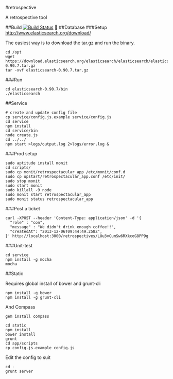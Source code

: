 #retrospective

A retrospective tool

##Build
[![Build Status](https://travis-ci.org/FronterAS/retrospectacular.png?branch=master)](https://travis-ci.org/FronterAS/retrospectacular)

##Database
###Setup
http://www.elasticsearch.org/download/


The easiest way is to download the tar.gz and run the binary.

```Shell
cd /opt
wget https://download.elasticsearch.org/elasticsearch/elasticsearch/elasticsearch-0.90.7.tar.gz
tar -xvf elasticsearch-0.90.7.tar.gz
```

###Run
```Shell
cd elasticsearch-0.90.7/bin
./elasticsearch
```


##Service

```Shell
# create and update config file
cp service/config.js.example service/config.js
cd service
npm install
cd service/bin
node create.js
cd ../../
npm start >logs/output.log 2>logs/error.log &
```
###Prod setup
```Shell
sudo aptitude install monit
cd scripts/
sudo cp monit/retrospectacular_app /etc/monit/conf.d
sudo cp upstart/retrospectacular_app.conf /etc/init/
sudo stop monit
sudo start monit
sudo killall -9 node
sudo monit start retrospectacular_app
sudo monit status retrospectacular_app
```

###Post a ticket
```Shell
curl -XPOST --header 'Content-Type: application/json' -d '{
  "role" : "con",
  "message" : "We didn't drink enough coffee!!",
  "createdAt": "2013-12-06T09:44:49.258Z",
}' http://localhost:3000/retrospectives/LUu3vCumSw6RXkcoG8PP9g
```

###Unit-test

```Shell
cd service
npm install -g mocha
mocha
```

##Static

Requires global install of bower and grunt-cli
```Shell
npm install -g bower
npm install -g grunt-cli
```

And Compass
```Shell
gem install compass
```

```Shell
cd static
npm install
bower install
grunt
cd app/scripts
cp config.js.example config.js
```
Edit the config to suit
```Shell
cd -
grunt server
```

